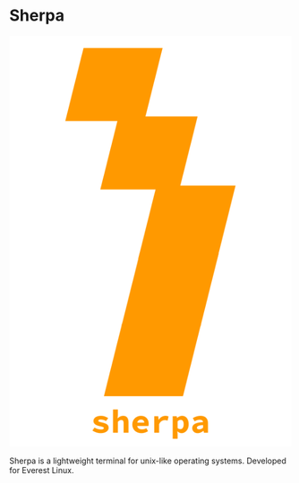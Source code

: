 # Sherpa

![alt text](https://raw.githubusercontent.com/amogus3016/amogus3016/main/sherpa%20logo.png)

Sherpa is a lightweight terminal for unix-like operating systems. Developed for Everest Linux.
